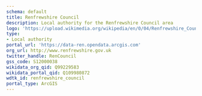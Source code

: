 ```yaml
---
schema: default
title: Renfrewshire Council
description: Local authority for the Renfrewshire Council area 
logo: 'https://upload.wikimedia.org/wikipedia/en/0/04/Renfrewshire_Council.png'
type:
- Local authority
portal_url: 'https://data-ren.opendata.arcgis.com'
org_url: http://www.renfrewshire.gov.uk
twitter_handle: RenCouncil
gss_code: S12000038
wikidata_org_qid: Q99229583
wikidata_portal_qid: Q109980872
wdtk_id: renfrewshire_council
portal_type: ArcGIS
---
```

